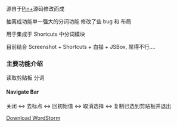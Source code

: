 源自于[Pin+](http://t.cn/AiNZk0gT)源码修改而成

抽离成功能单一强大的分词功能 修改了些 bug 和 布局

用于集成于 Shortcuts 中分词模块

目前结合 Screenshot + Shortcuts + 白描 + JSBox, 屌得不行....

### 主要功能介绍

读取剪贴板 分词

#### Navigate Bar  
关闭 <-> 去标点 <-> 回初始值 <-> 取消选择 <-> 复制已选到剪贴板并退出

[Download WordStorm](https://xteko.com/redir?name=WordStorm&url=https%3a%2f%2fraw.githubusercontent.com%2fharryzjm%2fwordStorm%2fmaster%2fwordstorm.box)